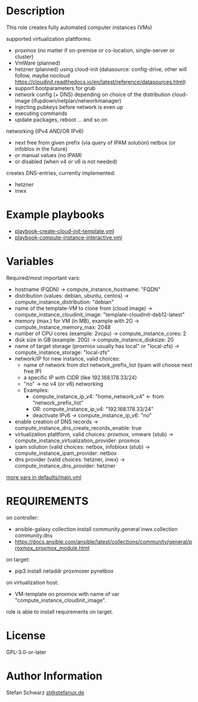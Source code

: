 
Description
===========


This role creates fully automated computer instances (VMs) 

supported virtualization plattforms:
- proxmox (no matter if on-premise or co-location, single-server or cluster)
- VmWare (planned)
- hetzner (planned)
using cloud-init (datasource: config-drive, other will follow, maybe nocloud https://cloudinit.readthedocs.io/en/latest/reference/datasources.html)
- support bootparameters for grub
- network config (+ DNS) depending on choice of the distribution cloud-image (ifupdown/netplan/networkmanager)
- injecting pubkeys before network is even up
- executing commands
- update packages, reboot ... and so on

networking (IPv4 AND/OR IPv6)
- next free from given prefix (via query of IPAM solution) netbox (or infoblox in the future)
- or manual values (no IPAM)
- or disabled (when v4 or v6 is not needed)

creates DNS-entries, currently implemented:
- hetzner
- inwx


Example playbooks
=================

- [playbook-create-cloud-init-template.yml](playbook-create-cloud-init-template.yml)
- [playbook-compute-instance-interactive.yml](playbook-compute-instance-interactive.yml)

Variables
=========

Required/most important vars:

- hostname (FQDN) -> compute_instance_hostname: "FQDN"
- distribution (values: debian, ubuntu, centos) -> compute_instance_distribution: "debian"
- name of the template-VM to clone from (cloud image) -> compute_instance_cloudinit_image: "template-cloudinit-deb12-latest"
- memory (max.) for VM (in MB), example with 2G -> compute_instance_memory_max: 2048
- number of CPU cores (example: 2vcpu) -> compute_instance_cores: 2
- disk size in GB (example: 20G) -> compute_instance_disksize: 20
- name of target storage (proxmox usually has local" or "local-zfs) -> compute_instance_storage: "local-zfs"
- network/IP for new instance, valid choices:
  - name of network from dict network_prefix_list (ipam will choose next free IP)
  - a specific IP with CIDR (like 192.168.178.33/24)
  - "no" -> no v4 (or v6) networking
  - Examples:
    - compute_instance_ip_v4: "home_network_v4" <- from "network_prefix_list"
    - OR: compute_instance_ip_v4: "192.168.178.33/24"
    - deactivate IPv6 -> compute_instance_ip_v6: "no"
- enable creation of DNS records -> compute_instance_dns_create_records_enable: true
- virtualization plattform, valid choices: proxmox, vmware (stub) -> compute_instance_virtualization_provider: proxmox
- ipam solution (valid choices: netbox, infobloxx (stub) -> compute_instance_ipam_provider: netbox
- dns provider (valid choices: hetzner, inwx) -> compute_instance_dns_provider: hetzner

[more vars in defaults/main.yml](defaults/main.yml)


REQUIREMENTS
============

on controller:
- ansible-galaxy collection install community.general inwx.collection community.dns
- https://docs.ansible.com/ansible/latest/collections/community/general/proxmox_proxmox_module.html

on target:
- pip3 install netaddr proxmoxer pynetbox

on virtualization host:
- VM-template on proxmox with name of var "compute_instance_cloudinit_image".

role is able to install requirements on target.


License
=======

GPL-3.0-or-later


Author Information
==================

Stefan Schwarz <st@stefanux.de>
